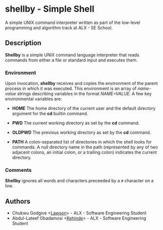 # shellby - Simple Shell

A simple UNIX command interpreter written as part of the low-level programming and algorithm track at ALX - SE School.

## Description

**Shellby** is a simple UNIX command language interpreter that reads commands from either a file or standard input and executes them.

### Environment
Upon invocation, **shellby** receives and copies the environment of the parent process in which it was executed. This environment is an array of *name-value* strings describing variables in the format *NAME=VALUE*. A few key environmental variables are:
* **HOME**
The home directory of the current user and the default directory argument for the **cd** builtin command.

* **PWD**
The current working directory as set by the **cd** command.

* **OLDPWD**
The previous working directory as set by the **cd** command.

* **PATH**
A colon-separated list of directories in which the shell looks for commands. A null directory name in the path (represented by any of two adjacent colons, an initial colon, or a trailing colon) indicates the current directory.

### Comments
**Shellby** ignores all words and characters preceeded by a `#` character on a line.

## Authors
* Chukwu Godgive <[Lawson](https://github.com/Chukwu-Godgive)> - ALX - Software Engineering Student
* Abdul-Lateef Gbadamosi <[Kehinde](https://github.com/Callkehinde)> - ALX - Software Engineering Student
